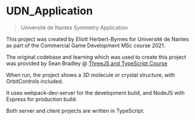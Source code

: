 # UDN_Application
> Université de Nantes Symmetry Application

This project was created by Eliott Herbert-Byrnes for Université de Nantes as part of the Commercial Game Development MSc course 2021.

The original codebase and learning which was used to create this project was provided by Sean Bradley @ [ThreeJS and TypeScript Course](https://www.udemy.com/course/threejs-tutorials/?referralCode=4C7E1DE91C3E42F69D0F)

When run, the project shows a 3D molecule or crystal structure, with OrbitControls included. 

It uses webpack-dev-server for the development build, and NodeJS with Express for production build.

Both server and client projects are written in TypeScript.

